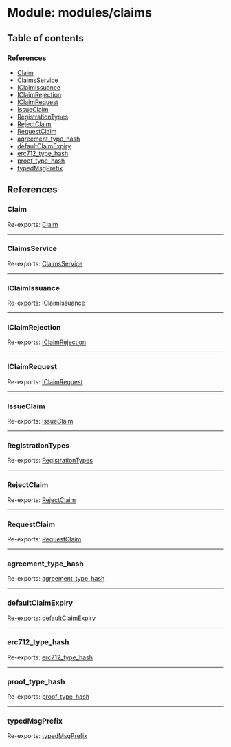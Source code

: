 # Module: modules/claims

## Table of contents

### References

- [Claim](modules_claims.md#claim)
- [ClaimsService](modules_claims.md#claimsservice)
- [IClaimIssuance](modules_claims.md#iclaimissuance)
- [IClaimRejection](modules_claims.md#iclaimrejection)
- [IClaimRequest](modules_claims.md#iclaimrequest)
- [IssueClaim](modules_claims.md#issueclaim)
- [RegistrationTypes](modules_claims.md#registrationtypes)
- [RejectClaim](modules_claims.md#rejectclaim)
- [RequestClaim](modules_claims.md#requestclaim)
- [agreement\_type\_hash](modules_claims.md#agreement_type_hash)
- [defaultClaimExpiry](modules_claims.md#defaultclaimexpiry)
- [erc712\_type\_hash](modules_claims.md#erc712_type_hash)
- [proof\_type\_hash](modules_claims.md#proof_type_hash)
- [typedMsgPrefix](modules_claims.md#typedmsgprefix)

## References

### Claim

Re-exports: [Claim](../interfaces/modules_claims_claims_types.Claim.md)

___

### ClaimsService

Re-exports: [ClaimsService](../classes/modules_claims_claims_service.ClaimsService.md)

___

### IClaimIssuance

Re-exports: [IClaimIssuance](../interfaces/modules_claims_claims_types.IClaimIssuance.md)

___

### IClaimRejection

Re-exports: [IClaimRejection](../interfaces/modules_claims_claims_types.IClaimRejection.md)

___

### IClaimRequest

Re-exports: [IClaimRequest](../interfaces/modules_claims_claims_types.IClaimRequest.md)

___

### IssueClaim

Re-exports: [IssueClaim](modules_claims_claims_types.md#issueclaim)

___

### RegistrationTypes

Re-exports: [RegistrationTypes](../enums/modules_claims_claims_types.RegistrationTypes.md)

___

### RejectClaim

Re-exports: [RejectClaim](modules_claims_claims_types.md#rejectclaim)

___

### RequestClaim

Re-exports: [RequestClaim](modules_claims_claims_types.md#requestclaim)

___

### agreement\_type\_hash

Re-exports: [agreement\_type\_hash](modules_claims_claims_types.md#agreement_type_hash)

___

### defaultClaimExpiry

Re-exports: [defaultClaimExpiry](modules_claims_claims_types.md#defaultclaimexpiry)

___

### erc712\_type\_hash

Re-exports: [erc712\_type\_hash](modules_claims_claims_types.md#erc712_type_hash)

___

### proof\_type\_hash

Re-exports: [proof\_type\_hash](modules_claims_claims_types.md#proof_type_hash)

___

### typedMsgPrefix

Re-exports: [typedMsgPrefix](modules_claims_claims_types.md#typedmsgprefix)
